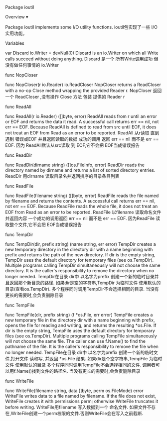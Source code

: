 Package ioutil

Overview ▾

Package ioutil implements some I/O utility functions.
ioutil包实现了一些 I/O 实用功能。


Variables

var Discard io.Writer = devNull(0)
Discard is an io.Writer on which all Write calls succeed without doing anything.
Discard 是一个 所有Write调用成功 但没有做任何事情的 io.Writer

func NopCloser

func NopCloser(r io.Reader) io.ReadCloser
NopCloser returns a ReadCloser with a no-op Close method wrapping the provided Reader r.
NopCloser 返回一个 ReadCloser ,没有操作 Close 方法 包装 提供的 Reader  r

func ReadAll

func ReadAll(r io.Reader) ([]byte, error)
ReadAll reads from r until an error or EOF and returns the data it read. 
A successful call returns err == nil, not err == EOF. 
Because ReadAll is defined to read from src until EOF, it does not treat an EOF from Read as an error to be reported.
ReadAll 从r读取 直到遇到 错误或EOF 并且返回读取的数据
成功的调用 返回  err == nil 而不是  err == EOF. 
因为 ReadAll默认从src读取 到 EOF,它不会把 EOF当成错误报告



func ReadDir

func ReadDir(dirname string) ([]os.FileInfo, error)
ReadDir reads the directory named by dirname and returns a list of sorted directory entries.
ReadDir 用dirname 读取目录名并返回排序的目录条目列表

func ReadFile

func ReadFile(filename string) ([]byte, error)
ReadFile reads the file named by filename and returns the contents. 
A successful call returns err == nil, not err == EOF. 
Because ReadFile reads the whole file, it does not treat an EOF from Read as an error to be reported.
ReadFile 以filename 读取命名文件 并返回内容
一个成功的调用返回 err == nil 而不是 err == EOF. 
因为ReadFile 读取整个文件,它不会把 EOF当成错误报告


func TempDir

func TempDir(dir, prefix string) (name string, err error)
TempDir creates a new temporary directory in the directory dir with a name beginning with prefix and returns the path of the new directory. 
If dir is the empty string, TempDir uses the default directory for temporary files (see os.TempDir). 
Multiple programs calling TempDir simultaneously will not choose the same directory. 
It is the caller's responsibility to remove the directory when no longer needed.
TempDir在目录 dir中 以名字为prefix  创建一个新的临时目录并且返回那个新目录的路径.
如果dir是空的字符串,TempDir 为临时文件  使用默认的目录(查看os.TempDir).
多个程序同时调用TempDir不会选择相同的目录.
当没有更长的需要时,会负责删除目录


func TempFile

func TempFile(dir, prefix string) (f *os.File, err error)
TempFile creates a new temporary file in the directory dir with a name beginning with prefix, opens the file for reading and writing, and returns the resulting *os.File. 
If dir is the empty string, TempFile uses the default directory for temporary files (see os.TempDir). 
Multiple programs calling TempFile simultaneously will not choose the same file. 
The caller can use f.Name() to find the pathname of the file. 
It is the caller's responsibility to remove the file when no longer needed.
TempFile在目录 dir中  以名字为prefix  创建一个新的临时文件,打开文件 读和写, 并返回 *os.File 结果.
如果dir是个空字符串,TempFile 为临时文件 使用默认的目录
多个程序同时调用TempFile不会选择相同的文件.
调用者可以用f.Name()找到文件的路径名.
当没有更长的需要时,会负责删除目录


func WriteFile

func WriteFile(filename string, data []byte, perm os.FileMode) error
WriteFile writes data to a file named by filename. 
If the file does not exist, WriteFile creates it with permissions perm; otherwise WriteFile truncates it before writing.
WriteFile用filename 写入数据到一个 命名文件.
如果文件不存在,WriteFile创建一个perm权限的文件.否则WriteFile会在写入之前截断.

